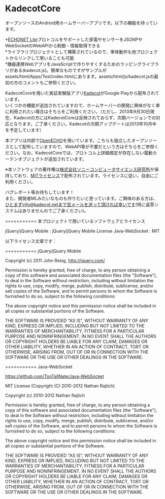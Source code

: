 KadecotCore
===========

オープンソースのAndroid用ホームサーバーアプリです。以下の機能を持っています。  

*[ECHONET Lite][]プロトコルをサポートした家電やセンサーをJSONPやWebSocketのWebAPIから制御・情報取得できる  
*ライブラリプロジェクトとして構築されているので、単体動作も他プロジェクトからリンクして用いることも可能  
*機器連携WebアプリをJavaScriptで作りやすくするためのラッピングライブラリがある(kadecot.js)。簡単なものですがサンプルがassets/html/Apps/Test/index.htmlにあります。assets/html/js/kadecot.jsの最初の方のコメントもご参照ください。  

KadecotCoreを用いた実証実験版アプリ[Kadecot][]がGoogle Playから配布されています。  
いくつかの機能が追加されていますので、ホームサーバーの開発に興味がなく単に利用されたい場合はそちらをご利用ください。（ただし、2013年9月30日現在、Kadecotの方にはKadecotCoreは反映されておらず、次期バージョンでの対応となります。ご了承ください。Kadecotの次期アップデートは2013年10月中を予定しています）

本アプリは内部で[OpenECHO][]を用いています。こちらも独立したオープンソースとして配布していますので、WebAPI等が不要だという方はそちらをご参照ください。なお、KadecotCoreでは、プロトコル上詳細規定が存在しない電動カーテンオブジェクトが追加されています。  

※本ソフトウェアの著作権は[株式会社ソニーコンピュータサイエンス研究所][]が保持しており、[MITライセンス][]で配布されています。ライセンスに従い，自由にご利用ください。  

バグレポート等お待ちしています！  
また、開発者MLみたいなものも作りたいと思っています。ご興味のある方は、ひとまずinfo@kadecot.netまで空メールを送って頂ければ幸いです(特に返答システムはありませんのでご了承ください)。  

[ECHONET Lite]: http://www.echonet.gr.jp/ "ECHONET Lite"
[Kadecot]: http://kadecot.net/ "Kadecot"
[OpenECHO]: https://github.com/SonyCSL/OpenECHO "OpenECHO"
[株式会社ソニーコンピュータサイエンス研究所]: http://www.sonycsl.co.jp/ "株式会社ソニーコンピュータサイエンス研究所"
[MITライセンス]: http://opensource.org/licenses/mit-license.php "MITライセンス"

===========
本プロジェクトで用いているソフトウェアとライセンス

jQuery/jQuery Mobile : jQuery/jQuery Mobile License
Java-WebSocket : MIT

以下ライセンス文章です：

===========
jQuery/jQuery Mobile

Copyright (c) 2011 John Resig, http://jquery.com/<br>


Permission is hereby granted, free of charge, to any person obtaining a copy of this software and associated documentation files (the "Software"), to deal in the Software without restriction, including without limitation the rights to use, copy, modify, merge, publish, distribute, sublicense, and/or sell copies of the Software, and to permit persons to whom the Software is furnished to do so, subject to the following conditions:

The above copyright notice and this permission notice shall be included in all copies or substantial portions of the Software.

THE SOFTWARE IS PROVIDED "AS IS", WITHOUT WARRANTY OF ANY KIND, EXPRESS OR IMPLIED, INCLUDING BUT NOT LIMITED TO THE WARRANTIES OF MERCHANTABILITY, FITNESS FOR A PARTICULAR PURPOSE AND NONINFRINGEMENT. IN NO EVENT SHALL THE AUTHORS OR COPYRIGHT HOLDERS BE LIABLE FOR ANY CLAIM, DAMAGES OR OTHER LIABILITY, WHETHER IN AN ACTION OF CONTRACT, TORT OR OTHERWISE, ARISING FROM, OUT OF OR IN CONNECTION WITH THE SOFTWARE OR THE USE OR OTHER DEALINGS IN THE SOFTWARE.

===========
Java-WebSocket

https://github.com/TooTallNate/Java-WebSocket


MIT License (Copyright (C) 2010-2012 Nathan Rajlich)

Copyright (c) 2010-2012 Nathan Rajlich

 Permission is hereby granted, free of charge, to any person obtaining a copy of this software and associated documentation files (the "Software"), to deal in the Software without restriction, including without limitation the rights to use, copy, modify, merge, publish, distribute, sublicense, and/or sell copies of the Software, and to permit persons to whom the Software is furnished to do so, subject to the following conditions:

 The above copyright notice and this permission notice shall be included in all copies or substantial portions of the Software.

 THE SOFTWARE IS PROVIDED "AS IS", WITHOUT WARRANTY OF ANY KIND, EXPRESS OR IMPLIED, INCLUDING BUT NOT LIMITED TO THE WARRANTIES OF MERCHANTABILITY, FITNESS FOR A PARTICULAR PURPOSE AND NONINFRINGEMENT. IN NO EVENT SHALL THE AUTHORS OR COPYRIGHT HOLDERS BE LIABLE FOR ANY CLAIM, DAMAGES OR OTHER LIABILITY, WHETHER IN AN ACTION OF CONTRACT, TORT OR OTHERWISE, ARISING FROM, OUT OF OR IN CONNECTION WITH THE SOFTWARE OR THE USE OR OTHER DEALINGS IN THE SOFTWARE.
